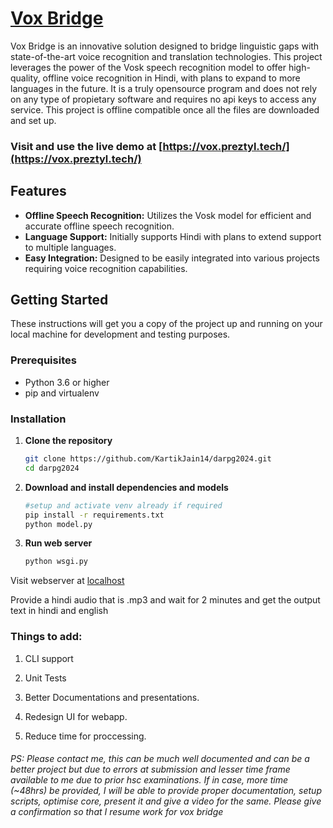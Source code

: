 # [Vox Bridge](https://vox.preztyl.tech/)

Vox Bridge is an innovative solution designed to bridge linguistic gaps with state-of-the-art voice recognition and translation technologies. This project leverages the power of the Vosk speech recognition model to offer high-quality, offline voice recognition in Hindi, with plans to expand to more languages in the future. It is a truly opensource program and does not rely on any type of propietary software and requires no api keys to access any service.
This project is offline compatible once all the files are downloaded and set up.

### Visit and use the live demo at [https://vox.preztyl.tech/](https://vox.preztyl.tech/) 

## Features

- **Offline Speech Recognition:** Utilizes the Vosk model for efficient and accurate offline speech recognition.
- **Language Support:** Initially supports Hindi with plans to extend support to multiple languages.
- **Easy Integration:** Designed to be easily integrated into various projects requiring voice recognition capabilities.

## Getting Started

These instructions will get you a copy of the project up and running on your local machine for development and testing purposes.

### Prerequisites

- Python 3.6 or higher
- pip and virtualenv

### Installation

1. **Clone the repository**

   ```bash
   git clone https://github.com/KartikJain14/darpg2024.git
   cd darpg2024

2. **Download and install dependencies and models**

    ```bash
    #setup and activate venv already if required
    pip install -r requirements.txt
    python model.py
    
3. **Run web server**
    
    ```bash
    python wsgi.py

Visit webserver at [localhost](http://localhost:5000)

Provide a hindi audio that is .mp3 and wait for 2 minutes and get the output text in hindi and english

### Things to add:
1. CLI support

2. Unit Tests

3. Better Documentations and presentations.

4. Redesign UI for webapp.

5. Reduce time for proccessing.

###### PS: Please contact me, this can be much well documented and can be a better project but due to errors at submission and lesser time frame available to me due to prior hsc examinations. If in case, more time (~48hrs) be provided, I will be able to provide proper documentation, setup scripts, optimise core, present it and give a video for the same. Please give a confirmation so that I resume work for vox bridge

